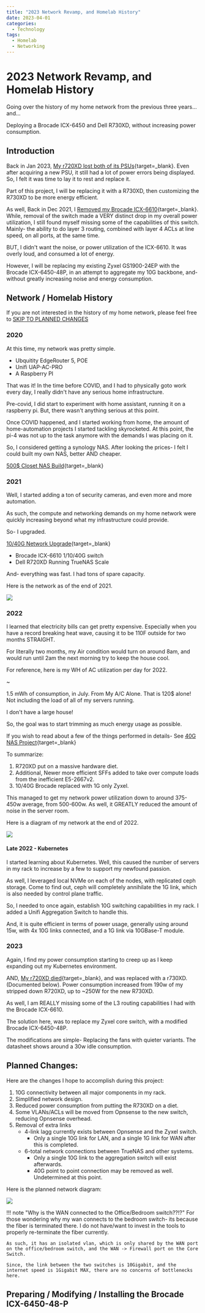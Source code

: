 ```yaml
---
title: "2023 Network Revamp, and Homelab History"
date: 2023-04-01
categories:
  - Technology
tags:
  - Homelab
  - Networking
---
```


# 2023 Network Revamp, and Homelab History

Going over the history of my home network from the previous three years... and...

Deploying a Brocade ICX-6450 and Dell R730XD, without increasing power consumption.

<!-- more -->

## Introduction

Back in Jan 2023, [My r720XD lost both of its PSUs](./2023-01-13-r720xd-death.md){target=_blank}. Even after acquiring a new PSU, it still had a lot of power errors being displayed. So, I felt it was time to lay it to rest and replace it.

Part of this project, I will be replacing it with a R730XD, then customizing the R730XD to be more energy efficient. 

As well, Back in Dec 2021, I [Removed my Brocade ICX-6610](https://xtremeownage.com/2021/12/12/reducing-power-consumption-without-reducing-performance/){target=_blank}. While, removal of the switch made a VERY distinct drop in my overall power utilization, I still found myself missing some of the capabilities of this switch. Mainly- the ability to do layer 3 routing, combined with layer 4 ACLs at line speed, on all ports, at the same time. 

BUT, I didn't want the noise, or power utilization of the ICX-6610. It was overly loud, and consumed a lot of energy.

However, I will be replacing my existing Zyxel GS1900-24EP with the Brocade ICX-6450-48P, in an attempt to aggregate my 10G backbone, and- without greatly increasing noise and energy consumption.



## Network / Homelab History

If you are not interested in the history of my home network, please feel free to [SKIP TO PLANNED CHANGES](#planned-changes)

### 2020

At this time, my network was pretty simple.

* Ubquitity EdgeRouter 5, POE 
* Unifi UAP-AC-PRO
* A Raspberry PI

That was it! In the time before COVID, and I had to physically goto work every day, I really didn't have any serious home infrastructure.

Pre-covid, I did start to experiment with home assistant, running it on a raspberry pi. But, there wasn't anything serious at this point.

Once COVID happened, and I started working from home, the amount of home-automation projects I started tackling skyrocketed. At this point, the pi-4 was not up to the task anymore with the demands I was placing on it.

So, I considered getting a synology NAS. After looking the prices- I felt I could built my own NAS, better AND cheaper.

[500$ Closet NAS Build](https://xtremeownage.com/2020/07/24/closet-mini-server-build/){target=_blank}

### 2021

Well, I started adding a ton of security cameras, and even more and more automation.

As such, the compute and networking demands on my home network were quickly increasing beyond what my infrastructure could provide.

So- I upgraded.

[10/40G Network Upgrade](https://xtremeownage.com/2021/09/04/10-40g-home-network-upgrade/){target=_blank}

* Brocade ICX-6610 1/10/40G switch
* Dell R720XD Running TrueNAS Scale

And- everything was fast. I had tons of spare capacity.

Here is the network as of the end of 2021.

![](./assets/2023-network-revamp/Network-Diagram-2021.webP)

### 2022

I learned that electricity bills can get pretty expensive. Especially when you have a record breaking heat wave, causing it to be 110F outside for two months STRAIGHT.

For literally two months, my Air condition would turn on around 8am, and would run until 2am the next morning try to keep the house cool.

For reference, here is my WH of AC utilization per day for 2022.

~[](./assets/2023-network-revamp/ac-energy-usage-2022.webP)

1.5 mWh of consumption, in July. From My A/C Alone. That is 120$ alone! Not including the load of all of my servers running.

I don't have a large house! 

So, the goal was to start trimming as much energy usage as possible.

If you wish to read about a few of the things performed in details- See [40G NAS Project](./../../../../pages/Projects/40G-NAS.md){target=_blank}

To summarize:

1. R720XD put on a massive hardware diet.
2. Additional, Newer more efficient SFFs added to take over compute loads from the inefficient E5-2667v2.
3. 10/40G Brocade replaced with 1G only Zyxel.

This managed to get my network power utilization down to around 375-450w average, from 500-600w. As well, it GREATLY reduced the amount of noise in the server room.

Here is a diagram of my network at the end of 2022.

![](./assets/2023-network-revamp/Network-Diagram-2022.webP)

#### Late 2022 - Kubernetes

I started learning about Kubernetes. Well, this caused the number of servers in my rack to increase by a few to support my newfound passion.

As well, I leveraged local NVMe on each of the nodes, with replicated ceph storage. Come to find out, ceph will completely annihilate the 1G link, which is also needed by control plane traffic. 

So, I needed to once again, establish 10G switching capabilities in my rack. I added a Unifi Aggregation Switch to handle this.

And, it is quite efficient in terms of power usage, generally using around 15w, with 4x 10G links connected, and a 1G link via 10GBase-T module.

### 2023

Again, I find my power consumption starting to creep up as I keep expanding out my Kubernetes environment. 

AND, [My r720XD died](./2023-01-13-r720xd-death.md){target=_blank}, and was replaced with a r730XD. (Documented below). Power consumption increased from 190w of my stripped down R720XD, up to ~250W for the new R730XD.

As well, I am REALLY missing some of the L3 routing capabilities I had with the Brocade ICX-6610.

The solution here, was to replace my Zyxel core switch, with a modified Brocade ICX-6450-48P.

The modifications are simple- Replacing the fans with quieter variants. The datasheet shows around a 30w idle consumption. 

## Planned Changes:

Here are the changes I hope to accomplish during this project:

1. 10G connectivity between all major components in my rack.
2. Simplified network design.
3. Reduced power consumption from putting the R730XD on a diet.
4. Some VLANs/ACLs will be moved from Opnsense to the new switch, reducing Opnsense overhead.
5. Removal of extra links 
    * 4-link lagg currently exists between Opnsense and the Zyxel switch.
        * Only a single 10G link for LAN, and a single 1G link for WAN after this is completed.
    * 6-total network connections between TrueNAS and other systems. 
        * Only a single 10G link to the aggregation switch will exist afterwards.
        * 40G point to point connection may be removed as well. Undetermined at this point.

Here is the planned network diagram:

![](./assets/2023-network-revamp/Network-Diagram-2023.webP)

!!! note "Why is the WAN connected to the Office/Bedroom switch??!?"
    For those wondering why my wan connects to the bedroom switch- its because the fiber is terminated there. I do not have/want to invest in the tools to properly re-terminate the fiber currently. 

    As such, it has an isolated vlan, which is only shared by the WAN port on the office/bedroom switch, and the WAN -> Firewall port on the Core Switch.

    Since, the link between the two switches is 10Gigabit, and the internet speed is 1Gigabit MAX, there are no concerns of bottlenecks here.

## Preparing / Modifying / Installing the Brocade ICX-6450-48-P